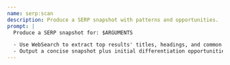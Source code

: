 ```yaml
---
name: serp:scan
description: Produce a SERP snapshot with patterns and opportunities.
prompt: |
  Produce a SERP snapshot for: $ARGUMENTS

  - Use WebSearch to extract top results' titles, headings, and common subtopics. Note snippet/PAA/schema patterns and if AI Overviews appear.
  - Output a concise snapshot plus initial differentiation opportunities.
---
```

